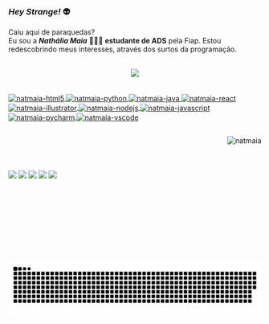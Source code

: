 ### _**Hey Strange!**_ 👽

Caiu aqui de paraquedas? <br/>
Eu sou a _**Nathália Maia**_ 🙋🏻‍♀️ **estudante de ADS** pela Fiap. 
Estou redescobrindo meus interesses, através dos surtos da programação.

  <div align="center">
    <br/>
    <a href="https://github.com/natmaia"><img height="150em" src="https://github-readme-stats.vercel.app/api?username=natmaia&show_icons=true&theme=rose_pine&include_all_commits=true&count_private=true"/>
  </div>

##
  <div>
    <img align="center" alt="natmaia-html5" height="40" width="12%" src="https://cdn.jsdelivr.net/gh/devicons/devicon/icons/html5/html5-plain-wordmark.svg" />
    <img align="center" alt="natmaia-python" height="40" width="10%" src="https://cdn.jsdelivr.net/gh/devicons/devicon/icons/python/python-original.svg" />
    <img align="center" alt="natmaia-java" height="40" width="12%" src="https://cdn.jsdelivr.net/gh/devicons/devicon/icons/java/java-original-wordmark.svg" />
    <img align="center" alt="natmaia-react" height="40" width="10%" src="https://cdn.jsdelivr.net/gh/devicons/devicon/icons/react/react-original-wordmark.svg" />
    <img align="center" alt="natmaia-illustrator" height="40" width="10%" src="https://cdn.jsdelivr.net/gh/devicons/devicon/icons/illustrator/illustrator-line.svg" />
    <img align="center" alt="natmaia-nodejs" height="70" width="10%" src="https://cdn.jsdelivr.net/gh/devicons/devicon/icons/nodejs/nodejs-original-wordmark.svg" />
    <img align="center" alt="natmaia-javascript" height="40" width="10%" src="https://cdn.jsdelivr.net/gh/devicons/devicon/icons/javascript/javascript-plain.svg" />
    <img align="center" alt="natmaia-pycharm" height="40" width="10%" src="https://cdn.jsdelivr.net/gh/devicons/devicon/icons/pycharm/pycharm-original.svg" />
    <img align="center" alt="natmaia-vscode" height="40" width="10%" src="https://cdn.jsdelivr.net/gh/devicons/devicon/icons/vscode/vscode-original.svg" />
</div>

##
<div>
  <img align="right" alt="natmaia" height="250" src="https://user-images.githubusercontent.com/105464103/180592194-23314cc1-5474-4005-87ed-d7e5ee19199b.png">
  <br/>
  <br/>
  <br/>
  <br/>
  <a href="https://instagram.com/maia.nath" target="_blank"><img height="25" src="https://img.shields.io/badge/-Instagram-%23E4405F?style=for-the-badge&logo=instagram&logoColor=white" target="_blank"></a>
  <a href="http://discordapp.com/NaMaia#1500/762131796594262047" target="_blank"><img height="25"  src="https://img.shields.io/badge/Discord-7289DA?style=for-the-badge&logo=discord&logoColor=white" target="_blank"></a>
  <a href="https://www.linkedin.com/in/nathmaia/)" target="_blank"> <img height="25"  src="https://img.shields.io/badge/-LinkedIn-%230077B5?style=for-the-badge&logo=linkedin&logoColor=white" target="_blank"></a>
  <a href = "mailto:nathaliamaia.dev@gmail.com"><img height="25"  src="https://img.shields.io/badge/-Gmail-%23333?style=for-the-badge&logo=gmail&logoColor=white" ></a>
  <a href="mailto:devmaia@outlook.com" target="_blank"><img height="25"  src="https://img.shields.io/badge/Microsoft_Outlook-0078D4?style=for-the-badge&logo=outlook&logoColor=white" target="_blank"></a>
</div>

![Snake animation](https://github.com/natmaia/natmaia/blob/output/github-contribution-grid-snake.svg)
